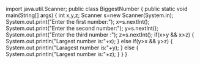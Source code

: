 import java.util.Scanner;
public class BiggestNumber
{
  public static void main(String[] args)
  {
   int x,y,z;
   Scanner s=new Scanner(System.in);
   System.out.print("Enter the first number:");
   x=s.nextInt();
   System.out.print("Enter the second number:");
   y=s.nextInt();
   System.out.print("Enter the third number :");
   z=s.nextInt();
   if(x>y && x>z)
   { 
    System.out.println("Largest number is:"+x);
   }
   else if(y>x && y>z)
   {
    System.out.println("Laragest number is:"+y); 
   }
   else
   { 
    System.out.println("Largest number is:"+z);
   }
  }
}

